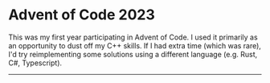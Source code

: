 # Advent of Code 2023

This was my first year participating in Advent of Code. I used it primarily as an opportunity to dust off my C++ skills.
If I had extra time (which was rare), I'd try reimplementing some solutions using a different language (e.g. Rust, C#, Typescript). 

---
